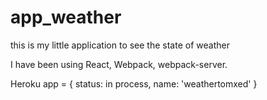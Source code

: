# app_weather
this is my little application to see the state of weather

I have been using React, Webpack, webpack-server.

Heroku app = {
status: in process,
name: 'weathertomxed'
}

